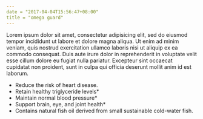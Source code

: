 ```yaml
---
date = "2017-04-04T15:56:47+08:00"
title = "omega guard"
---
```



Lorem ipsum dolor sit amet, consectetur adipisicing elit, sed do eiusmod tempor incididunt ut labore et dolore magna aliqua. Ut enim ad minim veniam, quis nostrud exercitation ullamco laboris nisi ut aliquip ex ea commodo consequat. Duis aute irure dolor in reprehenderit in voluptate velit esse cillum dolore eu fugiat nulla pariatur. Excepteur sint occaecat cupidatat non proident, sunt in culpa qui officia deserunt mollit anim id est laborum.


+ Reduce the risk of heart disease.
+ Retain healthy triglyceride levels*
+ Maintain normal blood pressure*
+ Support brain, eye, and joint health*
+ Contains natural fish oil derived from small sustainable cold-water fish.
